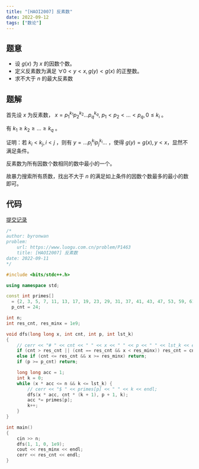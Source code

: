 ```yaml
---
title: "[HAOI2007] 反素数"
date: 2022-09-12
tags: ["数论"]
---
```


## 题意

- 设 $g(x)$ 为 $x$ 的因数个数。
- 定义反素数为满足 $\forall 0 \lt y \lt x, g(y) < g(x)$ 的正整数。
- 求不大于 $n$ 的最大反素数

## 题解

首先设 $x$ 为反素数， $x = p_1^{k_1}p_2^{k_2} \ldots p_q^{k_q}, \ p_1 \lt p_2 \lt \ldots \lt p_q, 0 \le k_i$ 。

有 $k_1 \ge k_2 \ge \ldots \ge k_q$ 。

证明：若 $k_i \lt k_j, i \lt j$ ，则有 $y = \ldots p_i^{k_j} p_j^{k_i} \ldots$ ，使得 $g(y) = g(x), y < x$，显然不满足条件。

反素数为所有因数个数相同的数中最小的一个。

故暴力搜索所有质数，找出不大于 $n$ 的满足如上条件的因数个数最多的最小的数即可。

## 代码

[提交记录](https://www.luogu.com.cn/record/86377996)

```c++
/*
author: byronwan
problem:
    url: https://www.luogu.com.cn/problem/P1463
    title: [HAOI2007] 反素数
date: 2022-09-11
*/

#include <bits/stdc++.h>

using namespace std;

const int primes[]
  = {2, 3, 5, 7, 11, 13, 17, 19, 23, 29, 31, 37, 41, 43, 47, 53, 59, 61, 67, 71, 79, 83, 89, 97},
  p_cnt = 24;

int n;
int res_cnt, res_minx = 1e9;

void dfs(long long x, int cnt, int p, int lst_k)
{
    // cerr << "# " << cnt << " " << x << " " << p << " " << lst_k << endl;
    if (cnt > res_cnt || (cnt == res_cnt && x < res_minx)) res_cnt = cnt, res_minx = x;
    else if (cnt <= res_cnt && x >= res_minx) return;
    if (p >= p_cnt) return;

    long long acc = 1;
    int k = 0;
    while (x * acc <= n && k <= lst_k) {
        // cerr << "$ " << primes[p] << " " << k << endl;
        dfs(x * acc, cnt * (k + 1), p + 1, k);
        acc *= primes[p];
        k++;
    }
}

int main()
{
    cin >> n;
    dfs(1, 1, 0, 1e9);
    cout << res_minx << endl;
    cerr << res_cnt << endl;
}
```
